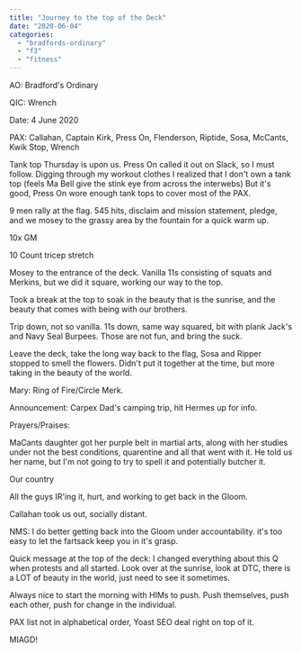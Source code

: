 ```yaml
---
title: "Journey to the top of the Deck"
date: "2020-06-04"
categories: 
  - "bradfords-ordinary"
  - "f3"
  - "fitness"
---
```


AO: Bradford's Ordinary

QIC: Wrench

Date: 4 June 2020

PAX: Callahan, Captain Kirk, Press On, Flenderson, Riptide, Sosa, McCants, Kwik Stop, Wrench

Tank top Thursday is upon us. Press On called it out on Slack, so I must follow. Digging through my workout clothes I realized that I don't own a tank top (feels Ma Bell give the stink eye from across the interwebs) But it's good, Press On wore enough tank tops to cover most of the PAX.

9 men rally at the flag. 545 hits, disclaim and mission statement, pledge, and we mosey to the grassy area by the fountain for a quick warm up.

10x GM

10 Count tricep stretch

Mosey to the entrance of the deck. Vanilla 11s consisting of squats and Merkins, but we did it square, working our way to the top.

Took a break at the top to soak in the beauty that is the sunrise, and the beauty that comes with being with our brothers.

Trip down, not so vanilla. 11s down, same way squared, bit with plank Jack's and Navy Seal Burpees. Those are not fun, and bring the suck.

Leave the deck, take the long way back to the flag, Sosa and Ripper stopped to smell the flowers. Didn't put it together at the time, but more taking in the beauty of the world.

Mary: Ring of Fire/Circle Merk.

Announcement: Carpex Dad's camping trip, hit Hermes up for info.

Prayers/Praises:

MaCants daughter got her purple belt in martial arts, along with her studies under not the best conditions, quarentine and all that went with it. He told us her name, but I'm not going to try to spell it and potentially butcher it.

Our country

All the guys IR'ing it, hurt, and working to get back in the Gloom.

Callahan took us out, socially distant.

NMS: I do better getting back into the Gloom under accountability. it's too easy to let the fartsack keep you in it's grasp.

Quick message at the top of the deck: I changed everything about this Q when protests and all started. Look over at the sunrise, look at DTC, there is a LOT of beauty in the world, just need to see it sometimes.

Always nice to start the morning with HIMs to push. Push themselves, push each other, push for change in the individual.

PAX list not in alphabetical order, Yoast SEO deal right on top of it.

MIAGD!
